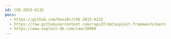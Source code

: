 ```yaml
---
id: CVE-2015-6132
pocs:
  - https://github.com/hexx0r/CVE-2015-6132
  - https://raw.githubusercontent.com/rapid7/metasploit-framework/master/modules/exploits/windows/fileformat/office_ole_multiple_dll_hijack.rb
  - https://www.exploit-db.com/raw/38968
---
```

